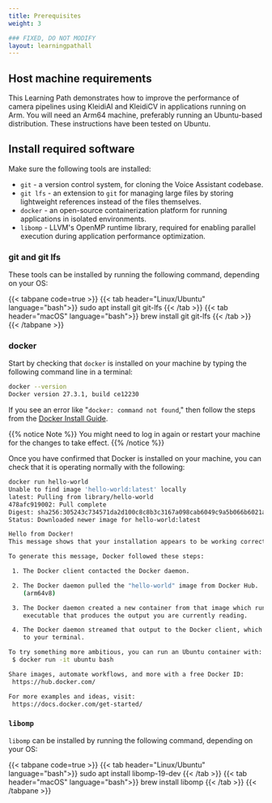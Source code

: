 ```yaml
---
title: Prerequisites
weight: 3

### FIXED, DO NOT MODIFY
layout: learningpathall
---
```


## Host machine requirements

This Learning Path demonstrates how to improve the performance of camera pipelines using KleidiAI and KleidiCV in applications running on Arm. You will need an Arm64 machine, preferably running an Ubuntu-based distribution. These instructions have been tested on Ubuntu.

## Install required software

Make sure the following tools are installed:
- `git` - a version control system, for cloning the Voice Assistant codebase.
- `git lfs` - an extension to `git` for managing large files by storing lightweight references instead of the files themselves.
- `docker` - an open-source containerization platform for running applications in isolated environments.
- `libomp` - LLVM's OpenMP runtime library, required for enabling parallel execution during application performance optimization.

### git and git lfs

These tools can be installed by running the following command, depending on your OS:

{{< tabpane code=true >}}
  {{< tab header="Linux/Ubuntu" language="bash">}}
sudo apt install git git-lfs
  {{< /tab >}}
  {{< tab header="macOS" language="bash">}}
brew install git git-lfs
  {{< /tab >}}
{{< /tabpane >}}

### docker

Start by checking that `docker` is installed on your machine by typing the following command line in a terminal:

```bash { output_lines="2" }
docker --version
Docker version 27.3.1, build ce12230
```

If you see an error like "`docker: command not found`," then follow the steps from the [Docker Install Guide](https://learn.arm.com/install-guides/docker/).

{{% notice Note %}}
You might need to log in again or restart your machine for the changes to take effect.
{{% /notice %}}

Once you have confirmed that Docker is installed on your machine, you can check that it is operating normally with the following:

```bash { output_lines="2-27" }
docker run hello-world
Unable to find image 'hello-world:latest' locally
latest: Pulling from library/hello-world
478afc919002: Pull complete
Digest: sha256:305243c734571da2d100c8c8b3c3167a098cab6049c9a5b066b6021a60fcb966
Status: Downloaded newer image for hello-world:latest

Hello from Docker!
This message shows that your installation appears to be working correctly.

To generate this message, Docker followed these steps:

 1. The Docker client contacted the Docker daemon.

 2. The Docker daemon pulled the "hello-world" image from Docker Hub.
    (arm64v8)

 3. The Docker daemon created a new container from that image which runs the
    executable that produces the output you are currently reading.

 4. The Docker daemon streamed that output to the Docker client, which sent it
    to your terminal.

To try something more ambitious, you can run an Ubuntu container with:
 $ docker run -it ubuntu bash

Share images, automate workflows, and more with a free Docker ID:
 https://hub.docker.com/

For more examples and ideas, visit:
 https://docs.docker.com/get-started/
```

### `libomp`

`libomp` can be installed by running the following command, depending on your OS:

{{< tabpane code=true >}}
  {{< tab header="Linux/Ubuntu" language="bash">}}
sudo apt install libomp-19-dev
  {{< /tab >}}
  {{< tab header="macOS" language="bash">}}
brew install libomp
  {{< /tab >}}
{{< /tabpane >}}